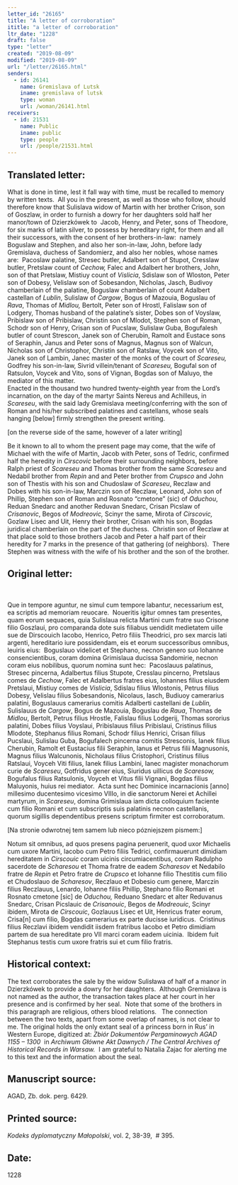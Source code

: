 ```yaml
---
letter_id: "26165"
title: "A letter of corroboration"
ititle: "a letter of corroboration"
ltr_date: "1228"
draft: false
type: "letter"
created: "2019-08-09"
modified: "2019-08-09"
url: "/letter/26165.html"
senders:
  - id: 26141
    name: Gremislava of Lutsk
    iname: gremislava of lutsk
    type: woman
    url: /woman/26141.html
receivers:
  - id: 21531
    name: Public
    iname: public
    type: people
    url: /people/21531.html
---
```

<h2> Translated letter:</h2><p>What is done in time, lest it fall way with time, must be recalled to memory by written texts.&nbsp; All you in the present, as well as those who follow, should therefore know that Sulislava widow of Martin with her brother Crison, son of Goszlaw, in order to furnish a dowry for her daughters sold half her manor/town of Dzierzkówek to&nbsp; Jacob, Henry, and Peter, sons of Theodore, for six marks of latin silver, to possess by hereditary right, for them and all their successors, with the consent of her brothers-in-law:&nbsp; namely Boguslaw and Stephen, and also her son-in-law, John, before lady Gremislava, duchess of Sandomierz, and also her nobles, whose names are:&nbsp; Pacoslaw palatine, Stresec butler, Adalbert son of Stupot, Cresslaw butler, Pretslaw count of <i>Cechow, </i>Falec and Adalbert her brothers, John, son of that Pretslaw, Mistiuy count of <i>Vislicia</i>, Sdislaw son of Wloston, Peter son of Dobesy, Velislaw son of Sobesandon, Nicholas, Jasch, Budivoy chamberlain of the palatine, Boguslaw chamberlain of count Adalbert castellan of <i>Lublin</i>, Sulislaw of <i>Cargow</i>, Bogus of Mazouia, Boguslau of <i>Rava</i>, Thomas of <i>Midlou,</i> Bertolt, Peter son of Hrostl, Falislaw son of Lodgery, Thomas husband of the palatine’s sister, Dobes son of Voyslaw, Pribislaw son of Pribislaw, Christin son of Mlodot, Stephen son of Roman, Schodr son of Henry, Crisan son of Pucslaw, Sulislaw Guba, Bogufalesh butler of count Strescon, Janek son of Cherubin, Ramolt and Eustace sons of Seraphin, Janus and Peter sons of Magnus, Magnus son of Walcun, Nicholas son of Christophor, Christin son of Ratslaw, Voycek son of Vito, Janek son of Lambin, Janec master of the monks of the court of <i>Scareseu,</i> Godfrey his son-in-law, Sivrid villein/tenant of <i>Scareseu, </i>Bogufal son of Ratsulon, Voycek and Vito, sons of Vignan, Bogdas son of Maluyo, the mediator of this matter.<br>Enacted in the thousand two hundred twenty-eighth year from the Lord’s incarnation, on the day of the martyr Saints Nereus and Achilleus, in <i>Scareseu</i>, with the said lady Gremislava meeting/conferring with the son of Roman and his/her subscribed palatines and castellans, whose seals hanging [below] firmly strengthen the present writing.</p><p><span style="background-color: transparent;">[on the reverse side of the same, however of a later writing]</span></p><p>Be it known to all to whom the present page may come, that the wife of Michael with the wife of Martin, Jacob with Peter, sons of Tedric, confirmed half the heredity in <i>Cirscovic</i> before their surrounding neighbors, before Ralph priest of <i>Scareseu </i>and Thomas brother from the same <i>Scareseu</i> and Nedabil brother from <i>Repin</i> and and Peter brother from <i>Crupsco</i> and John&nbsp; son of Thestis with his son and Chudoslaw of <i>Scareseu</i>, Reczlaw and Dobes with his son-in-law, Marczin son of Reczlaw, Leonard, John son of Phillip, Stephen son of Roman and Rosnato “cmetone” (sic) of <i>Oduchou</i>, Reduan Snedarc and another Reduvan Snedarc, Crisan Picslaw of <i>Crisanovic</i>, Begos of <i>Modreovic,</i> Scinyr the same, Mirota of <i>Cirscovic, </i>Gozlaw Lisec and Uit, Henry their brother, Crisan with his son, Bogdas juridical chamberlain on the part of the duchess.&nbsp; Christin son of Reczlaw at that place sold to those brothers Jacob and Peter a half part of their heredity for 7 marks in the presence of that gathering (of neighbors).&nbsp; There Stephen was witness with the wife of his brother and the son of the brother.</p><h2 class="mt-4"> Original letter:</h2><p>&nbsp;</p><p>Que in tempore aguntur, ne simul cum tempore labantur, necessarium est, ea scriptis ad memoriam reuocare.&nbsp; Noueritis igitur omnes tam presentes, quam eorum sequaces, quia Sulislaua relicta Martini cum fratre suo Crisone filio Goszlaui, pro comparanda dote suis filiabus uendidit medietatem uille sue de Dirscouich Iacobo, Henrico, Petro filiis Theodrici, pro sex marcis lati argenti, hereditario iure possidendam, eis et eorum successoribus omnibus, leuiris eius:&nbsp; Boguslauo videlicet et Stephano, necnon genero suo Iohanne consencientibus, coram domina Grimislaua ducissa Sandomirie, necnon coram eius nobilibus, quorum nomina sunt hec:&nbsp; Pacoslauus palatinus, Stresec pincerna, Adalbertus filius Stupote, Cresslau pincerno, Pretslaus comes de <i>Cechow</i>, Falec et Adalbertus fratres eius, Iohannes filius eiusdem Pretslaui, Mistiuy comes de <i>Vislicia</i>, Sdislau filius Wlostonis, Petrus filius Dobesy, Velislau filius Sobesandonis, Nicolaus, Iasch, Budiuoy camerarius palatini, Boguslauus camerarius comitis Adalberti castellani de <i>Lublin,</i> Sulislauus de <i>Cargow</i>, Bogus de Mazouia, Boguslau de <i>Raua</i>, Thomas de <i>Midlou</i>, Bertolt, Petrus filius Hrostle, Falislau filius Lodgerij, Thomas sororius palatini, Dobes filius Voyslaui, Pribislauus filius Pribislaui, Cristinus filius Mlodote, Stephanus filius Romani, Schodr filius Henrici, Crisan filius Pucslaui, Sulislau Guba, Bogufalech pincerna comitis Stresconis, Ianek filius Cherubin, Ramolt et Eustacius filii Seraphin, Ianus et Petrus filii Magnusonis, Magnus filius Walcunonis, Nicholaus filius Cristophori, Cristinus filius Ratslaui, Voyceh Viti filius, Ianek filius Lambini, Ianec magister monachorum curie de <i>Scareseu</i>, Gotfridus gener eius, Siuridus uillicus de <i>Scaresow,</i> Bogufalus filius Ratsulonis, Voyceh et Vitus filii Vignani, Bogdas filius Maluyonis, huius rei mediator.&nbsp; Acta sunt hec Dominice incarnacionis [anno] millesimo ducentesimo vicesimo VIIIo, in die sanctorum Nerei et Achillei martyrum, in <i>Scareseu</i>, domina Grimislaua iam dicta colloquium faciente cum filio Romani et cum subscriptis suis palatinis necnon castellanis, quorum sigillis dependentibus presens scriptum firmiter est corroboratum.</p><p>[Na stronie odwrotnej tem samem lub nieco pózniejszem pismem:]</p><p>Notum sit omnibus, ad quos presens pagina peruenerit, quod uxor Michaelis cum uxore Martini, Iacobo cum Petro filiis Tedrici, confirmauerunt dimidiam hereditatem in <i>Cirscouic</i> coram uicinis circumiacentibus, coram Radulpho sacerdote de <i>Scharesou </i>et Thoma fratre de eadem <i>Scharesov </i>et Nedabilo fratre de <i>Repin</i> et Petro fratre de <i>Crupsco</i> et Iohanne filio Thestitis cum filio et Chudoslauo de <i>Scharesov</i>, Reczlauo et Dobesio cum genere, Marczin filius Reczlauus, Lenardo, Iohanne filiis Phillip, Stephano filio Romani et Rosnato cmetone [sic] de <i>Oduchou,</i> Reduano Snedarc et alter Reduvanus Snedarc, Crisan Picslauic de <i>Crisanouic</i>, Begos de <i>Modreouic</i>, Scinyr ibidem, Mirota de <i>Cirscouic</i>, Gozlauus Lisec et Uit, Henricus frater eorum, Crisa[n] cum filio, Bogdas camerarius ex parte ducisse iuridicus.&nbsp; Cristinus filius Reczlavi ibidem vendidit iisdem fratribus Iacobo et Petro dimidiam partem de sua hereditate pro VII marci coram eadem uicinia.&nbsp; Ibidem fuit Stephanus testis cum uxore fratris sui et cum filio fratris.</p><h2 class="mt-4"> Historical context:</h2><p><span>The text corroborates the sale by the widow Sulisława of half of a manor in Dzierzkówek to provide a dowry for her daughters.&nbsp; Although Gremislava is not named as the author, the transaction takes place at her court in her presence and is confirmed by her seal.&nbsp; </span><span>Note that some of the brothers in this paragraph are religious, others blood relations.&nbsp; <i>&nbsp;</i>The connection between the two texts, apart from some overlap of names, is not clear to me. The original holds the only </span><span>extant seal of a princess born in Rus’ in Western Europe, </span><span>digitized at: <i>Zbiór Dokumentów Pergaminowych AGAD 1155 – 1300 </i>&nbsp;in <i>Archiwum Główne Akt Dawnych / The Central Archives of Historical Records in Wa</i>r<i>saw.&nbsp; </i></span><span>I am grateful to Natalia Zajac for alerting me to this text and the information about the seal.</span></p><h2 class="mt-4"> Manuscript source:</h2><p><span>AGAD, Zb. dok. perg. 6429.&nbsp;</span></p><h2 class="mt-4"> Printed source:</h2><p><i><span>Kodeks dyplomatyczny Małopolski</span></i><span>, vol. 2, 38-39,&nbsp; # 395.&nbsp;&nbsp;</span></p><h2 class="mt-4"> Date:</h2>1228